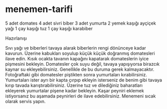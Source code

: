 # menemen-tarifi

5 adet domates
4 adet sivri biber
3 adet yumurta
2 yemek kaşığı ayçiçek yağı
1 çay kaşığı tuz
1 çay kaşığı karabiber

Hazırlanışı

Sıvı yağı ve biberleri tavaya alarak biberlerin rengi dönünceye kadar kavurun. Üzerine kabukları soyulup küçük küçük doğranmış domatesleri ilave edin. Kısık ocakta tavanın kapağını kapatarak domateslerin iyice pişmesini bekleyin. Domatesler çok suyu değil, tavaya yapışıyorsa birazcık kaynar su ekleyebilirsiniz. Genellikle de bu duruma gerek kalmayacaktır. Fotoğraftaki gibi domatesler piştikten sonra yumurtaları kırabilirsiniz. Yumurtaları ister ayrı bir kapta çırpıp ekleyin isterseniz de benim gibi tavaya kırıp tavada karıştırabilirsiniz. Üzerine tuz ve dilediğiniz baharatları ekleyerek yumurtalar pişene kadar bekleyin. Kaşar peyniri eklemek istiyorsanız bu aşamada peynirleri de ilave edebilirsiniz. Menemeni sıcak olarak servis yapın.

